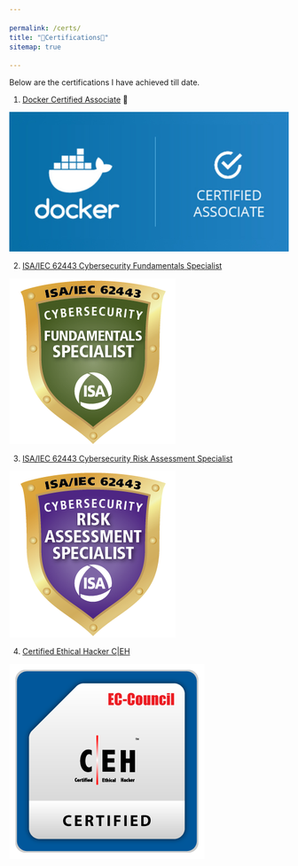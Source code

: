 ```yaml
---

permalink: /certs/
title: "📃Certifications📃"
sitemap: true

---
```


Below are the certifications I have achieved till date.

1) [Docker Certified Associate](https://credentials.docker.com/bac389de-33ef-4194-86d9-600a734be362) 🐳

![Docker Certified Associate Logo](/assets/cert/dca.jpg)

2) [ISA/IEC 62443 Cybersecurity Fundamentals Specialist](https://bcert.me/selfwqhiq) 

![IC32 Badge](/assets/cert/iecic32.png)

3) [ISA/IEC 62443 Cybersecurity Risk Assessment Specialist](https://bcert.me/snthcbysv)

![IC33 Badge](/assets/cert/iecic33.png)

4) [Certified Ethical Hacker C&#124;EH](https://aspen.eccouncil.org/Verify)

![CEH Badge](/assets/cert/ceh.png) 